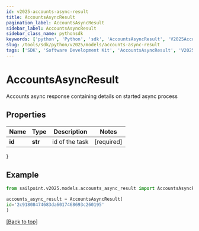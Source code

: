 ```yaml
---
id: v2025-accounts-async-result
title: AccountsAsyncResult
pagination_label: AccountsAsyncResult
sidebar_label: AccountsAsyncResult
sidebar_class_name: pythonsdk
keywords: ['python', 'Python', 'sdk', 'AccountsAsyncResult', 'V2025AccountsAsyncResult'] 
slug: /tools/sdk/python/v2025/models/accounts-async-result
tags: ['SDK', 'Software Development Kit', 'AccountsAsyncResult', 'V2025AccountsAsyncResult']
---
```


# AccountsAsyncResult

Accounts async response containing details on started async process

## Properties

Name | Type | Description | Notes
------------ | ------------- | ------------- | -------------
**id** | **str** | id of the task | [required]
}

## Example

```python
from sailpoint.v2025.models.accounts_async_result import AccountsAsyncResult

accounts_async_result = AccountsAsyncResult(
id='2c91808474683da6017468693c260195'
)

```
[[Back to top]](#) 

